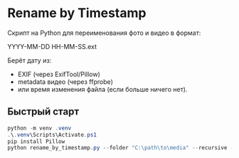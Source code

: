 # Rename by Timestamp

Скрипт на Python для переименования фото и видео в формат:

YYYY-MM-DD HH-MM-SS.ext

Берёт дату из:
- EXIF (через ExifTool/Pillow)
- metadata видео (через ffprobe)
- или время изменения файла (если больше ничего нет).

## Быстрый старт

```powershell
python -m venv .venv
.\.venv\Scripts\Activate.ps1
pip install Pillow
python rename_by_timestamp.py --folder "C:\path\to\media" --recursive --dry-run